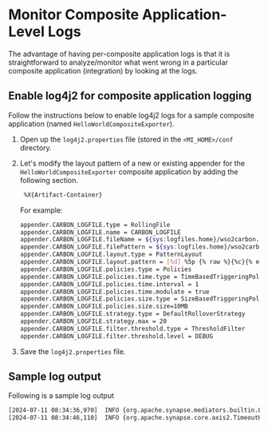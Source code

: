 # Monitor Composite Application-Level Logs

The advantage of having per-composite application logs is that it is straightforward to analyze/monitor what went wrong in a particular composite application (integration) by looking at the logs. 

## Enable log4j2 for composite application logging

Follow the instructions below to enable log4j2 logs for a sample composite application (named `HelloWorldCompositeExporter`).

1. Open up the `log4j2.properties` file (stored in the `<MI_HOME>/conf` directory. 
2. Let's modify the layout pattern of a new or existing appender for the `HelloWorldCompositeExporter` composite application by adding the following section.

    ```bash
     %X{Artifact-Container}
    ```
    
    
    For example:

    ```bash
    appender.CARBON_LOGFILE.type = RollingFile
    appender.CARBON_LOGFILE.name = CARBON_LOGFILE
    appender.CARBON_LOGFILE.fileName = ${sys:logfiles.home}/wso2carbon.log
    appender.CARBON_LOGFILE.filePattern = ${sys:logfiles.home}/wso2carbon-%d{MM-dd-yyyy}.log
    appender.CARBON_LOGFILE.layout.type = PatternLayout
    appender.CARBON_LOGFILE.layout.pattern = [%d] %5p {% raw %}{%c}{% endraw %}  |%X{Artifact-Container}| - %m%ex%n
    appender.CARBON_LOGFILE.policies.type = Policies
    appender.CARBON_LOGFILE.policies.time.type = TimeBasedTriggeringPolicy
    appender.CARBON_LOGFILE.policies.time.interval = 1
    appender.CARBON_LOGFILE.policies.time.modulate = true
    appender.CARBON_LOGFILE.policies.size.type = SizeBasedTriggeringPolicy
    appender.CARBON_LOGFILE.policies.size.size=10MB
    appender.CARBON_LOGFILE.strategy.type = DefaultRolloverStrategy
    appender.CARBON_LOGFILE.strategy.max = 20
    appender.CARBON_LOGFILE.filter.threshold.type = ThresholdFilter
    appender.CARBON_LOGFILE.filter.threshold.level = DEBUG
    ```

3. Save the `log4j2.properties` file.

## Sample log output

Following is a sample log output

```bash
[2024-07-11 08:34:36,970]  INFO {org.apache.synapse.mediators.builtin.LogMediator}  |[ Deployed From Artifact Container: HelloWorldCompositeExporter ] | - {api:testAPI} SampleLog = started
[2024-07-11 08:34:46,110]  INFO {org.apache.synapse.core.axis2.TimeoutHandler}  |[ Deployed From Artifact Container: HelloWorldCompositeExporter ] | - This engine will expire all callbacks after GLOBAL_TIMEOUT: 120 seconds, irrespective of the timeout action, after the specified or optional timeout
```
